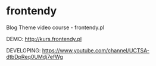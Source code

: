 # frontendy
Blog Theme video course - frontendy.pl

DEMO: http://kurs.frontendy.pl

DEVELOPING: https://www.youtube.com/channel/UCTSA-dtbDpReq0UMdj7efWg
